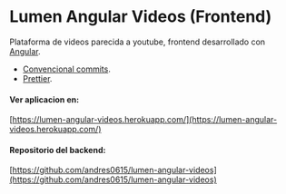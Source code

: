 # Lumen Angular Videos (Frontend)

Plataforma de videos parecida a youtube, frontend desarrollado con [Angular](https://angular.io/).

- [Convencional commits](https://www.conventionalcommits.org/en/v1.0.0/).
- [Prettier](https://prettier.io/).

#### Ver aplicacion en: 

[https://lumen-angular-videos.herokuapp.com/](https://lumen-angular-videos.herokuapp.com/)

#### Repositorio del backend:
[https://github.com/andres0615/lumen-angular-videos](https://github.com/andres0615/lumen-angular-videos)
